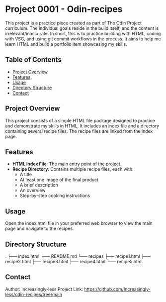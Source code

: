# Project 0001 - Odin-recipes

This project is a practice piece created as part of The Odin Project curriculum. The individual goals reside in the build itself, and the content is irrelevant/inaccurate. In short, this is to practice building with HTML, coding with VSC, and using git commit workflows in the process. It aims to help me learn HTML and build a portfolio item showcasing my skills.

## Table of Contents

- [Project Overview](#project-overview)
- [Features](#features)
- [Usage](#usage)
- [Directory Structure](#directory-structure)
- [Contact](#contact)

## Project Overview

This project consists of a simple HTML file package designed to practice and demonstrate my skills in HTML. It includes an index file and a directory containing several recipe files. The recipe files are linked from the index page.

## Features

- **HTML Index File**: The main entry point of the project.
- **Recipe Directory**: Contains multiple recipe files, each with:
  - A title
  - At least one image of the final product
  - A brief description
  - An overview
  - Step-by-step cooking instructions

## Usage

Open the index.html file in your preferred web browser to view the main page and navigate to the recipes.

## Directory Structure
.
├── index.html
├── README.md
└── recipes
    ├── recipe1.html
    ├── recipe2.html
    ├── recipe3.html
    ├── recipe4.html
    └── recipe5.html

## Contact

Author: Increasingly-less
Project Link: https://github.com/Increasingly-less/odin-recipes/tree/main
